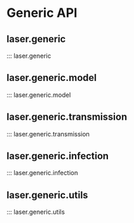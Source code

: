 # Generic API

## laser.generic

::: laser.generic

## laser.generic.model

::: laser.generic.model

## laser.generic.transmission

::: laser.generic.transmission

## laser.generic.infection

::: laser.generic.infection

## laser.generic.utils

::: laser.generic.utils
